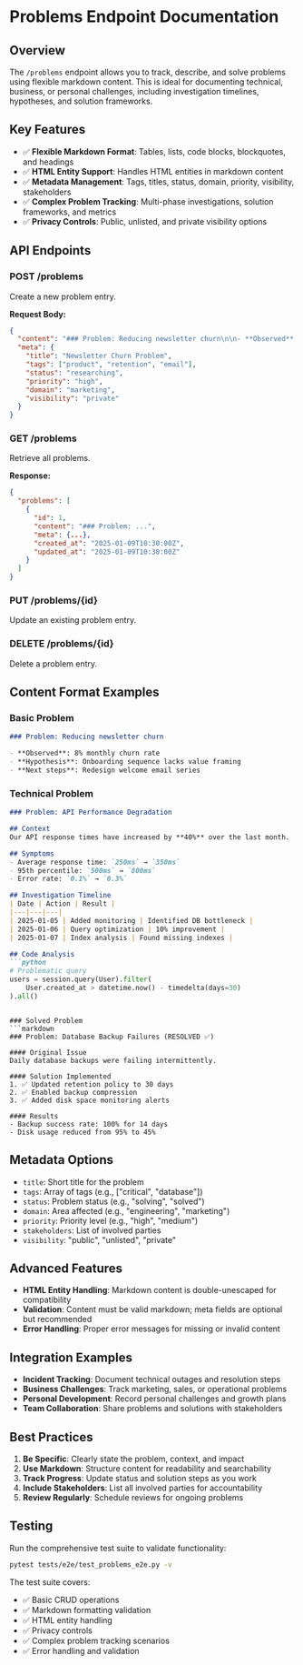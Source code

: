 
# Problems Endpoint Documentation

## Overview
The `/problems` endpoint allows you to track, describe, and solve problems using flexible markdown content. This is ideal for documenting technical, business, or personal challenges, including investigation timelines, hypotheses, and solution frameworks.

## Key Features
- ✅ **Flexible Markdown Format**: Tables, lists, code blocks, blockquotes, and headings
- ✅ **HTML Entity Support**: Handles HTML entities in markdown content
- ✅ **Metadata Management**: Tags, titles, status, domain, priority, visibility, stakeholders
- ✅ **Complex Problem Tracking**: Multi-phase investigations, solution frameworks, and metrics
- ✅ **Privacy Controls**: Public, unlisted, and private visibility options

## API Endpoints

### POST /problems
Create a new problem entry.

**Request Body:**
```json
{
  "content": "### Problem: Reducing newsletter churn\n\n- **Observed**: 8% monthly churn rate\n- **Hypothesis**: Onboarding sequence lacks value framing\n- **Next steps**: Redesign welcome email series",
  "meta": {
    "title": "Newsletter Churn Problem",
    "tags": ["product", "retention", "email"],
    "status": "researching",
    "priority": "high",
    "domain": "marketing",
    "visibility": "private"
  }
}
```

### GET /problems
Retrieve all problems.

**Response:**
```json
{
  "problems": [
    {
      "id": 1,
      "content": "### Problem: ...",
      "meta": {...},
      "created_at": "2025-01-09T10:30:00Z",
      "updated_at": "2025-01-09T10:30:00Z"
    }
  ]
}
```

### PUT /problems/{id}
Update an existing problem entry.

### DELETE /problems/{id}
Delete a problem entry.

## Content Format Examples

### Basic Problem
```markdown
### Problem: Reducing newsletter churn

- **Observed**: 8% monthly churn rate
- **Hypothesis**: Onboarding sequence lacks value framing
- **Next steps**: Redesign welcome email series
```

### Technical Problem
```markdown
### Problem: API Performance Degradation

## Context
Our API response times have increased by **40%** over the last month.

## Symptoms
- Average response time: `250ms` → `350ms`
- 95th percentile: `500ms` → `800ms`
- Error rate: `0.1%` → `0.3%`

## Investigation Timeline
| Date | Action | Result |
|---|---|---|
| 2025-01-05 | Added monitoring | Identified DB bottleneck |
| 2025-01-06 | Query optimization | 10% improvement |
| 2025-01-07 | Index analysis | Found missing indexes |

## Code Analysis
```python
# Problematic query
users = session.query(User).filter(
    User.created_at > datetime.now() - timedelta(days=30)
).all()
```
```

### Solved Problem
```markdown
### Problem: Database Backup Failures (RESOLVED ✅)

#### Original Issue
Daily database backups were failing intermittently.

#### Solution Implemented
1. ✅ Updated retention policy to 30 days
2. ✅ Enabled backup compression
3. ✅ Added disk space monitoring alerts

#### Results
- Backup success rate: 100% for 14 days
- Disk usage reduced from 95% to 45%
```

## Metadata Options
- `title`: Short title for the problem
- `tags`: Array of tags (e.g., ["critical", "database"])
- `status`: Problem status (e.g., "solving", "solved")
- `domain`: Area affected (e.g., "engineering", "marketing")
- `priority`: Priority level (e.g., "high", "medium")
- `stakeholders`: List of involved parties
- `visibility`: "public", "unlisted", "private"

## Advanced Features
- **HTML Entity Handling**: Markdown content is double-unescaped for compatibility
- **Validation**: Content must be valid markdown; meta fields are optional but recommended
- **Error Handling**: Proper error messages for missing or invalid content

## Integration Examples
- **Incident Tracking**: Document technical outages and resolution steps
- **Business Challenges**: Track marketing, sales, or operational problems
- **Personal Development**: Record personal challenges and growth plans
- **Team Collaboration**: Share problems and solutions with stakeholders

## Best Practices
1. **Be Specific**: Clearly state the problem, context, and impact
2. **Use Markdown**: Structure content for readability and searchability
3. **Track Progress**: Update status and solution steps as you work
4. **Include Stakeholders**: List all involved parties for accountability
5. **Review Regularly**: Schedule reviews for ongoing problems

## Testing
Run the comprehensive test suite to validate functionality:
```bash
pytest tests/e2e/test_problems_e2e.py -v
```

The test suite covers:
- ✅ Basic CRUD operations
- ✅ Markdown formatting validation
- ✅ HTML entity handling
- ✅ Privacy controls
- ✅ Complex problem tracking scenarios
- ✅ Error handling and validation
